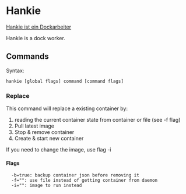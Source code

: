 # Hankie
[Hankie ist ein Dockarbeiter](http://www.youtube.com/watch?v=K5f87QQjcbc)

Hankie is a dock worker.

## Commands
Syntax:

    hankie [global flags] command [command flags]

### Replace
This command will replace a existing container by:

1. reading the current container state from container or file (see -f flag)
2. Pull latest image
3. Stop & remove container
4. Create & start new container

If you need to change the image, use flag -i

#### Flags

      -b=true: backup container json before removing it
      -f="": use file instead of getting container from daemon
      -i="": image to run instead

